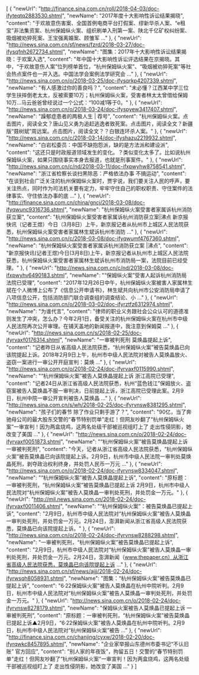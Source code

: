 [
    {
        "newUrl": "http://finance.sina.com.cn/roll/2018-04-03/doc-ifyteqtq2883530.shtml",
        "newName": "2017年度十大影响性诉讼结果揭晓",
        "content": "于欢故意伤害案、全国首例电商平台打假案、缪新华杀人案、“e租宝”非法集资案、杭州保姆纵火案、组织刷单入刑第一案、陕北千亿矿权纠纷案、吸烟被劝猝死案、王宝强离婚案、顾雏军 ..."
    },
    {
        "newUrl": "http://news.sina.com.cn/sf/news/fzrd/2018-03-27/doc-ifysqfnh2672734.shtml",
        "newName": "图集：2017年十大影响性诉讼结果揭晓：于欢案入选",
        "content": "年中国十大影响性诉讼评选结果在京揭晓。其中，“于欢故意伤人案”位列榜单首位，“杭州保姆纵火案”、“吸烟被劝猝死案”等社会热点案件也一并入选。中国法学会案例法学研究会 ..."
    },
    {
        "newUrl": "http://news.sina.com.cn/o/2018-03-25/doc-ifysqrkp4207339.shtml",
        "newName": "有人感激过你的善良吗？",
        "content": "未必懂？江西某中学三位学生扶摔倒老太太，反被索要10万；杭州保姆纵火案，受害者林太太曾借给保姆10万…马云爸爸曾经说过一个公式：“100减1等于0。"
    },
    {
        "newUrl": "http://news.sina.com.cn/o/2018-03-24/doc-ifyspyew3417407.shtml",
        "newName": "躁郁症患者的两极人生 | 荐号",
        "content": "杭州保姆纵火案。点击图片，阅读全文？唐山见义勇为追赶逃逸者致死案。点击图片，阅读全文？新疆版“聂树斌”周远案。点击图片，阅读全文？？白银连环杀人案。"
    },
    {
        "newUrl": "http://news.sina.com.cn/c/2018-03-14/doc-ifyshazu2219932.shtml",
        "newName": "白岩松委员：中国不缺抱怨派，缺的是方法派和建设派",
        "content": "这还只是时政报道领域发生的变化。？类似变化太多了。比如说杭州保姆纵火案，如果只围绕事实本身去报道，也就是刑事案件。"
    },
    {
        "newUrl": "http://news.sina.com.cn/c/nd/2018-03-11/doc-ifxpwyhw8758541.shtml",
        "newName": "浙江省检察长谈扫黑除恶：严格依法办事 不搞运动",
        "content": "在谈到社会广泛关注的杭州保姆纵火案时，贾宇说，我们要关注人民的呼声，要关注热点，同时作为司法机关要有定力，牢牢守住自己的职权职责、守住案件的法律事实、守住依法办事的底 ..."
    },
    {
        "newUrl": "http://finance.sina.com.cn/china/gncj/2018-03-08/doc-ifyqwunc9316736.shtml",
        "newName": "杭州保姆纵火案受害者家属诉杭州消防获立案",
        "content": "杭州保姆纵火案受害者家属诉杭州消防获立案|沸点 新京报快讯（记者王煜）今日（3月8日）上午，新京报记者从杭州市上城区人民法院获悉，杭州保姆纵火案受害者家属林生斌诉杭州市消防 ..."
    },
    {
        "newUrl": "http://news.sina.com.cn/c/2018-03-08/doc-ifyqwumf4767360.shtml",
        "newName": "杭州保姆纵火案受害者家属诉杭州消防获立案 |沸点",
        "content": "新京报快讯(记者王煜)今日(3月8日)上午，新京报记者从杭州市上城区人民法院获悉，杭州保姆纵火案受害者家属林生斌诉杭州市消防局一案，法院目前已经受理。"
    },
    {
        "newUrl": "http://news.sina.com.cn/c/nd/2018-03-08/doc-ifxpwyhv6490183.shtml",
        "newName": "“保姆纵火案”受害人起诉杭州消防局 法院已受理",
        "content": "2017年12月26日中午，杭州保姆纵火案被害人家属林生斌在个人微博上公布了《信息公开申请书》，林生斌共向杭州市公安消防局申请了八项信息公开，包括消防部门联合调查组的调查结论、小 ..."
    },
    {
        "newUrl": "http://news.sina.com.cn/o/2018-03-02/doc-ifyrztfz6312974.shtml",
        "newName": "为谁代言",
        "content": "律师的职业义务跟社会公众认可的道德准则发生了冲突，怎么办？今年2月1日，备受关注的杭州保姆纵火案在杭州市中级人民法院再次公开审理。在铺天盖地的新闻报道中，我注意到保姆莫 ..."
    },
    {
        "newUrl": "http://news.sina.com.cn/s/2018-02-25/doc-ifyrvaxf0176314.shtml",
        "newName": "一审被判死刑 莫焕晶提起上诉",
        "content": "记者昨日从省高级人民法院获悉，“杭州保姆纵火案”被告莫焕晶已向该院提起上诉。2018年2月9日上午，杭州市中级人民法院对被告人莫焕晶放火、盗窃一案进行一审公开开庭宣判：莫焕 ..."
    },
    {
        "newUrl": "http://news.sina.com.cn/o/2018-02-24/doc-ifyrvaxf0115990.shtml",
        "newName": "“杭州保姆纵火案”被告人莫焕晶提起上诉 浙江高院已受理",
        "content": "记者24日从浙江省高级人民法院获悉，杭州“蓝色钱江”保姆放火、盗窃案被告人莫焕晶不服一审判决，日前提起上诉，浙江高院已受理此案。2月9日，杭州中院一审公开宣判被告人莫焕晶 ..."
    },
    {
        "newUrl": "http://news.sina.com.cn/s/wh/2018-02-25/doc-ifyrvnsw8381295.shtml",
        "newName": "孩子们的春节 除了作业只剩手游了？",
        "content": "90亿，当了奔驰母公司的最大股东交警的“春节特别罚单”走红！但网友吵翻了“杭州保姆纵火案”一审宣判！因为两盒烧鸡，这两名处级干部被巡视组盯上了 走出性侵阴影，她改变了美国 ..."
    },
    {
        "newUrl": "http://news.sina.com.cn/o/2018-02-24/doc-ifyrvaxf0051873.shtml",
        "newName": "“杭州保姆纵火案”被告莫焕晶提起上诉 一审被判死刑",
        "content": "今天，记者从浙江省高级人民法院获悉，“杭州保姆纵火案”被告莫焕晶已向该院提起上诉。2月9日，杭州市中级人民法院一审判处莫焕晶死刑，剥夺政治权利终身，并处罚人民币一万元 ..."
    },
    {
        "newUrl": "http://news.sina.com.cn/o/2018-02-24/doc-ifyrvnsw8334047.shtml",
        "newName": "“杭州保姆纵火案”被告人莫焕晶提起上诉",
        "content": "原标题：一审被判死刑，“杭州保姆纵火案”被告莫焕晶已提起上诉 2月9日，杭州市中级人民法院对“杭州保姆纵火案”被告人莫焕晶一审判处死刑，并处罚金一万元。"
    },
    {
        "newUrl": "http://mil.news.sina.com.cn/2018-02-24/doc-ifyrvaxf0011406.shtml",
        "newName": "“杭州保姆纵火案”：被告莫焕晶已提起上诉",
        "content": "2月9日，杭州市中级人民法院对“杭州保姆纵火案”被告人莫焕晶一审判处死刑，并处罚金一万元。2月24日，澎湃新闻从浙江省高级人民法院获悉，莫焕晶已向该院提起上诉。"
    },
    {
        "newUrl": "http://news.sina.com.cn/o/2018-02-24/doc-ifyrvnsw8288298.shtml",
        "newName": "一审被判死刑，“杭州保姆纵火案”被告莫焕晶已提起上诉",
        "content": "2月9日，杭州市中级人民法院对“杭州保姆纵火案”被告人莫焕晶一审判处死刑，并处罚金一万元。2月24日，澎湃新闻（www.thepaper.cn）从浙江省高级人民法院获悉，莫焕晶已向该院提起上诉 ..."
    },
    {
        "newUrl": "http://news.sina.com.cn/sf/news/ajjj/2018-02-24/doc-ifyrwsqh8058931.shtml",
        "newName": "图集：“杭州保姆纵火案”被告莫焕晶已提起上诉",
        "content": "6·22保姆纵火案”被告人莫焕晶在杭州中院听判。2月9日，杭州市中级人民法院对“杭州保姆纵火案”被告人莫焕晶一审判处死刑，并处罚金一万元。"
    },
    {
        "newUrl": "http://news.sina.com.cn/o/2018-02-24/doc-ifyrvnsw8278179.shtml",
        "newName": "保姆纵火案被告人莫焕晶已提起上诉 一审被判死刑",
        "content": "原标题：一审被判死刑，“杭州保姆纵火案”被告莫焕晶已提起上诉▲2月9日，“6·22保姆纵火案”被告人莫焕晶在杭州中院听判。2月9日，杭州市中级人民法院对“杭州保姆纵火案”被告 ..."
    },
    {
        "newUrl": "http://finance.sina.com.cn/chanjing/cyxw/2018-02-20/doc-ifyrqwkc8457895.shtml",
        "newName": "企业家举报山东德州市委书记“不认旧账” 官方回应",
        "content": "别人家的年夜饭”，拘留五日！交警的“春节特别罚单”走红！但网友吵翻了“杭州保姆纵火案”一审宣判！因为两盒烧鸡，这两名处级干部被巡视组盯上了 走出性侵阴影，她改变了美国 ..."
    }
]